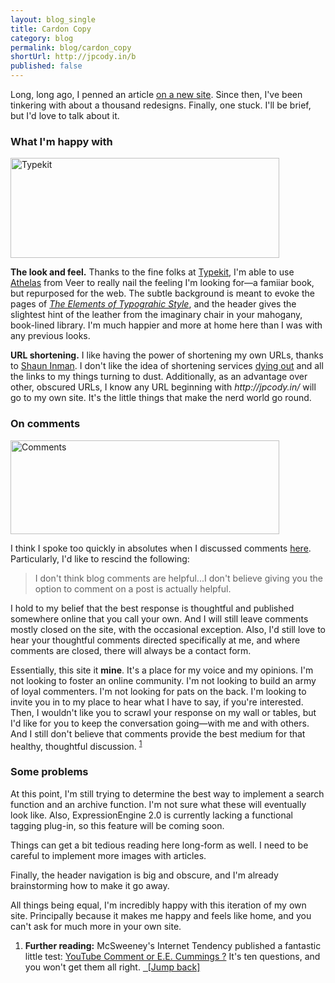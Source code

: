 ```yaml
---
layout: blog_single
title: Cardon Copy
category: blog
permalink: blog/cardon_copy
shortUrl: http://jpcody.in/b
published: false
---
```

<p>Long, long ago, I penned an article <a href="http://joshuacody.net/blog/on_a_new_site">on a new site</a>. Since then, I've been tinkering with about a thousand redesigns. Finally, one stuck. I'll be brief, but I'd love to talk about it.</p>
<h3>What I'm happy with</h3>
<a href="http://typekit.com"><img src="/images/blog-img/2010_01_09_typekit.jpg" alt="Typekit" width="430" height="160" class="center"/></a>
<p><strong>The look and feel.</strong> Thanks to the fine folks at <a href="http://typekit.com/">Typekit</a>, I'm able to use <a href="http://www.veer.com/products/typedetail.aspx?image=CTT0000136">Athelas</a> from Veer to really nail the feeling I'm looking for&mdash;a famiiar book, but repurposed for the web. The subtle background is meant to evoke the pages of <em><a href="http://www.powells.com/cgi-bin/biblio?inkey=2-9780881791327-1">The Elements of Typograhic Style</a></em>, and the header gives the slightest hint of the leather from the imaginary chair in your mahogany, book-lined library. I'm much happier and more at home here than I was with any previous looks.</p>
<p><strong>URL shortening.</strong> I like having the power of shortening my own URLs, thanks to <a href="http://shauninman.com/archive/2009/08/17/less_n">Shaun Inman</a>. I don't like the idea of shortening services <a href="http://mashable.com/2009/08/09/trim-shuts-down/">dying out</a> and all the links to my things turning to dust. Additionally, as an advantage over other, obscured URLs, I know any URL beginning with <em>http://jpcody.in/</em> will go to my own site. It's the little things that make the nerd world go round.</p>
<h3>On comments</h3>
<img src="/images/blog-img/2010_01_09_comment1.jpg" alt="Comments" width="430" height="150" class="center"/>
<p>I think I spoke too quickly in absolutes when I discussed comments <a href="http://joshuacody.net/blog/on_a_new_site">here</a>. Particularly, I'd like to rescind the following:</p>
<blockquote>
    <p>I don't think blog comments are helpful...I don't believe giving you the option to comment on a post is actually helpful.</p>
</blockquote>
<p>I hold to my belief that the best response is thoughtful and published somewhere online that you call your own. And I will still leave comments mostly closed on the site, with the occasional exception. Also, I'd still love to hear your thoughtful comments directed specifically at me, and where comments are closed, there will always be a contact form.</p>
<p>Essentially, this site it <strong>mine</strong>. It's a place for my voice and my opinions. I'm not looking to foster an online community. I'm not looking to build an army of loyal commenters. I'm not looking for pats on the back. I'm looking to invite you in to my place to hear what I have to say, if you're interested. Then, I wouldn't like you to scrawl your response on my wall or tables, but I'd like for you to keep the conversation going&mdash;with me and with others. And I still don't believe that comments provide the best medium for that healthy, thoughtful discussion. <sup id="2010_01_09_fnlink1"><a href="#2010_01_09_fn1">1</a></sup></p>
<h3>Some problems</h3>
<p>At this point, I'm still trying to determine the best way to implement a search function and an archive function. I'm not sure what these will eventually look like. Also, ExpressionEngine 2.0 is currently lacking a functional tagging plug-in, so this feature will be coming soon.</p>
<p>Things can get a bit tedious reading here long-form as well. I need to be careful to implement more images with articles.</p>
<p>Finally, the header navigation is big and obscure, and I'm already brainstorming how to make it go away.</p>
<p>All things being equal, I'm incredibly happy with this iteration of my own site. Principally because it makes me happy and feels like home, and you can't ask for much more in your own site.</p>
<ol>
    <li id="2010_01_09_fn1"><strong>Further reading:</strong> McSweeney's Internet Tendency published a fantastic little test: <a href="http://www.mcsweeneys.net/links/lists/1vincent.html">YouTube Comment or E.E. Cummings ?</a> It's ten questions, and you won't get them all right. <a href="#2010_01_09_fnlink1" class="small_caps">&nbsp;&nbsp;[Jump back]</a></li>
<ol>